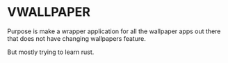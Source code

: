 # VWALLPAPER

Purpose is make a wrapper application for all the wallpaper apps out there that does not have changing wallpapers feature.

But mostly trying to learn rust.
